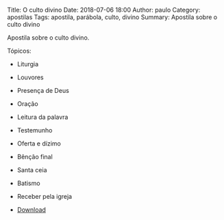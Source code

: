 Title: O culto divino
Date: 2018-07-06 18:00
Author: paulo
Category: apostilas
Tags: apostila, parábola, culto, divino
Summary: Apostila sobre o culto divino

Apostila sobre o culto divino.

Tópicos:

- Liturgia
- Louvores
- Presença de Deus
- Oração
- Leitura da palavra
- Testemunho
- Oferta e dízimo
- Bênção final
- Santa ceia
- Batismo
- Receber pela igreja


- [Download](https://www.dropbox.com/s/cg91l03pf5f3bd6/O%20culto%20divino.pdf?dl=1)
